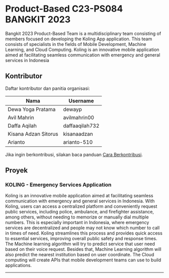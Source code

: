 # Product-Based C23-PS084 BANGKIT 2023

Bangkit 2023 Product-Based Team is a multidisciplinary team consisting of members focused on developing the Koling App application. This team consists of specialists in the fields of Mobile Development, Machine Learning, and Cloud Computing. Koling is an innovative mobile application aimed at facilitating seamless communication with emergency and general services in Indonesia

## Kontributor

Daftar kontributor dan panitia organisasi:

| Nama                | Username       |
|---------------------|----------------|
| Dewa Yoga Pratama   | dewayp         |
| Avil Mahrin         | avilmahrin00   |
| Daffa Aqilah        | daffaaqilah732 |
| Kisana Adzan Sitorus| kisanaadzan    |
| Arianto             | arianto-510    |


Jika ingin berkontribusi, silakan baca panduan [Cara Berkontribusi](#cara-berkontribusi).

## Proyek

### KOLING - Emergency Services Application

Koling is an innovative mobile application aimed at facilitating seamless communication with emergency and general services in Indonesia. With Koling, users can access a centralized platform and conveniently request public services, including police, ambulance, and firefighter assistance, among others, without needing to memorize or manually dial multiple numbers. This is especially important in Indonesia, where emergency services are decentralized and people may not know which number to call in times of need. Koling streamlines this process and provides quick access to essential services, improving overall public safety and response times. The Machine learning algorithm will try to predict service that user need based on their voice request. Besides that, Machine Learning algorithm will also predict the nearest institution based on user coordinate. The Cloud computing will create APIs that mobile development teams can use to build applications. 

---
